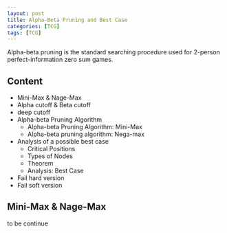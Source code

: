 ```yaml
---
layout: post
title: Alpha-Beta Pruning and Best Case
categories: [TCG]
tags: [TCG]
---
```


Alpha-beta pruning is the standard searching procedure used for 2-person perfect-information zero sum games.  

## Content

- Mini-Max & Nage-Max
- Alpha cutoff & Beta cutoff
- deep cutoff
- Alpha-beta Pruning Algorithm
    - Alpha-beta Pruning Algorithm: Mini-Max
    - Alpha-beta pruning algorithm: Nega-max
- Analysis of a possible best case
    - Critical Positions
    - Types of Nodes
    - Theorem
    - Analysis: Best Case
- Fail hard version
- Fail soft version

## Mini-Max & Nage-Max

to be continue